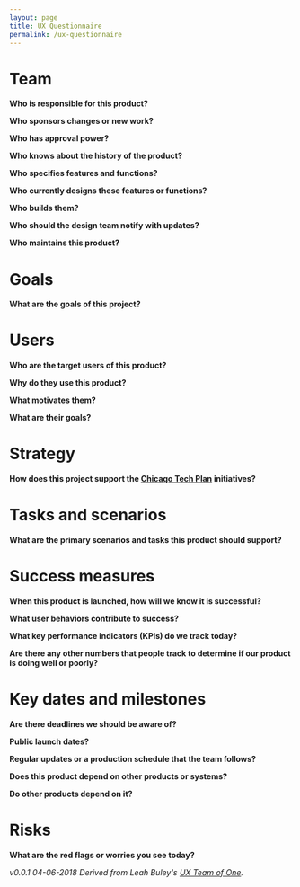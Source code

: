 ```yaml
---
layout: page
title: UX Questionnaire
permalink: /ux-questionnaire
---
```


# Team
**Who is responsible for this product?**

**Who sponsors changes or new work?**

**Who has approval power?**

**Who knows about the history of the product?**

**Who specifies features and functions?**

**Who currently designs these features or functions?**

**Who builds them?**

**Who should the design team notify with updates?**

**Who maintains this product?**


# Goals
**What are the goals of this project?**


# Users
**Who are the target users of this product?**

**Why do they use this product?**

**What motivates them?**

**What are their goals?**


# Strategy
**How does this project support the [Chicago Tech Plan](https://techplan.cityofchicago.org/executive-summary/) initiatives?**


# Tasks and scenarios
**What are the primary scenarios and tasks this product should support?**


# Success measures
**When this product is launched, how will we know it is successful?**

**What user behaviors contribute to success?**

**What key performance indicators (KPIs) do we track today?**

**Are there any other numbers that people track to determine if our product is doing well or poorly?**


# Key dates and milestones
**Are there deadlines we should be aware of?**

**Public launch dates?**

**Regular updates or a production schedule that the team follows?** 

**Does this product depend on other products or systems?**

**Do other products depend on it?**


# Risks
**What are the red flags or worries you see today?**


_v0.0.1 04-06-2018_
_Derived from Leah Buley's [UX Team of One](http://leahbuley.com/book/)._







